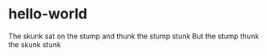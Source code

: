 # hello-world
The skunk sat on the stump and thunk the stump stunk
But the stump thunk the skunk stunk
